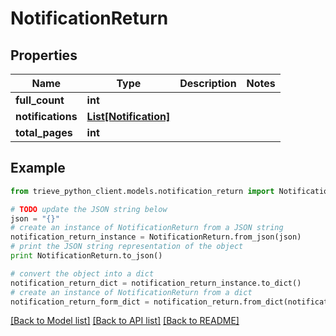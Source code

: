 # NotificationReturn


## Properties

Name | Type | Description | Notes
------------ | ------------- | ------------- | -------------
**full_count** | **int** |  | 
**notifications** | [**List[Notification]**](Notification.md) |  | 
**total_pages** | **int** |  | 

## Example

```python
from trieve_python_client.models.notification_return import NotificationReturn

# TODO update the JSON string below
json = "{}"
# create an instance of NotificationReturn from a JSON string
notification_return_instance = NotificationReturn.from_json(json)
# print the JSON string representation of the object
print NotificationReturn.to_json()

# convert the object into a dict
notification_return_dict = notification_return_instance.to_dict()
# create an instance of NotificationReturn from a dict
notification_return_form_dict = notification_return.from_dict(notification_return_dict)
```
[[Back to Model list]](../README.md#documentation-for-models) [[Back to API list]](../README.md#documentation-for-api-endpoints) [[Back to README]](../README.md)


